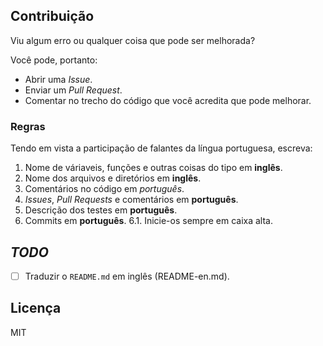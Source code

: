 ## Contribuição

Viu algum erro ou qualquer coisa que pode ser melhorada?

Você pode, portanto:

- Abrir uma *Issue*.
- Enviar um *Pull Request*.
- Comentar no trecho do código que você acredita que pode melhorar.

### Regras

Tendo em vista a participação de falantes da língua portuguesa, escreva:

1. Nome de váriaveis, funções e outras coisas do tipo em **inglês**.
2. Nome dos arquivos e diretórios em **inglês**.
3. Comentários no código em *português*.
4. *Issues*, *Pull Requests* e comentários em **português**.
5. Descrição dos testes em **português**.
6. Commits em **português**.
6.1. Inicie-os sempre em caixa alta.

## *TODO*

- [ ] Traduzir o `README.md` em inglês (README-en.md).

## Licença

MIT